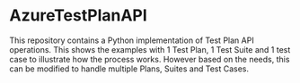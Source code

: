 # AzureTestPlanAPI
This repository contains a Python implementation of Test Plan API operations.
This shows the examples with 1 Test Plan, 1 Test Suite and 1 test case to illustrate how the process works.
However based on the needs, this can be modified to handle multiple Plans, Suites and Test Cases.
